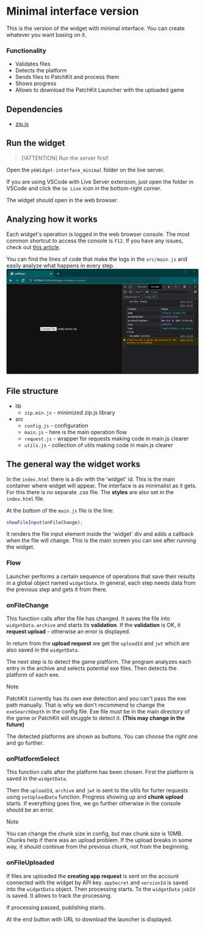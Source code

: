 # Minimal interface version

This is the version of the widget with minimal interface. You can create whatever you want basing on it.

### Functionality
* Validates files
* Detects the platform
* Sends files to PatchKit and process them
* Shows progress
* Allows to download the PatchKit Launcher with the uploaded game

## Dependencies
* [zip.js](https://gildas-lormeau.github.io/zip.js/)

## Run the widget

> [!ATTENTION]
> Run the server first!

Open the `pkWidget-interface_minimal` folder on the live server.

If you are using VSCode with Live Server extension, just open the folder in VSCode and click the `Go Live` icon in the bottom-right corner.

The widget should open in the web browser.

## Analyzing how it works

Each widget's operation is logged in the web browser console. The most common shortcut to access the console is `F12`. If you have any issues, check out [this article](https://balsamiq.com/support/faqs/browserconsole/).

You can find the lines of code that make the logs in the `src/main.js` and easily analyze what happens in every step.
![](../img/minimal/minimal-console.png)

## File structure

* lib
  * `zip.min.js` - minimized zip.js library
* src
  * `config.js` - configuration
  * `main.js` - here is the main operation flow
  * `request.js` - wrapper for requests making code in main.js clearer
  * `utils.js` - collection of utils making code in main.js clearer

## The general way the widget works

In the `index.html` there is a div with the 'widget' id. This is the main container where widget will appear.
The interface is as minimalist as it gets. For this there is no separate .css file. The **styles** are also set in the `index.html` file.

At the bottom of the `main.js` file is the line:
``` js
showFileInput(onFileChange);
```
It renders the file input element inside the 'widget' div and adds a callback when the file will change. This is the main screen you can see after running the widget.

### Flow

Launcher performs a certain sequence of operations that save their results in a global object named `widgetData`.
In general, each step needs data from the previous step and gets it from there.


### onFileChange
This function calls after the file has changed. It saves the file into `widgetData.archive` and starts its **validation**. If the **validation** is OK, it **request upload** - otherwise an error is displayed. 

In return from the **upload request** we get the `uploadId` and `jwt` which are also saved in the `widgetData`.

The next step is to detect the game platform. The program analyzes each entry in the archive and selects potential exe files. Then detects the platform of each exe.

> [!NOTE]
> PatchKit currently has its own exe detection and you can't pass the exe path manually. That is why we don't recommend to change the `exeSearchDepth` in the config file. Exe file must be in the main directory of the game or PatchKit will struggle to detect it. **(This may change in the future)**

The detected platforms are shown as buttons. You can choose the right one and go further.

### onPlatformSelect
This function calls after the platform has been chosen. First the platform is saved in the `widgetData`.

Then the `uploadId`, `archive` and `jwt` is sent to the utils for furter requests using `setUploadData` function.
Progress showing up and **chunk upload** starts. If everything goes fine, we go further otherwise in the console should be an error.

> [!NOTE]
> You can change the chunk size in config, but max chunk size is 10MB. Chunks help if there was an upload problem. If the upload breaks in some way, it should continue from the previous chunk, not from the beginning.

### onFileUploaded
If files are uploaded the **creating app request** is sent on the account connected with the widget by API key.
`appSecret` and `versionId` is saved into the `widgetData` object.
Then processing starts. To the `widgetData` `jobId` is saved. It allows to track the processing.

If processing passed, publishing starts.

At the end button with URL to download the launcher is displayed.